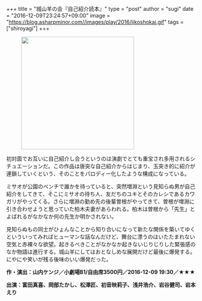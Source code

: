 +++
title = "城山羊の会『自己紹介読本』"
type = "post"
author = "sugi"
date = "2016-12-09T23:24:57+09:00"
image = "https://blog.asharpminor.com//images/play/2016/jikoshokai.gif"
tags = ["shiroyagi"]
+++
<figure class="alignleft"><img src="/images/play/2016/jikoshokai.gif" alt="" style="width: 300px !important;"></figure>

初対面でお互いに自己紹介し合うというのは演劇でとても重宝され多用されるシチュエーションだ。この作品は唐突な自己紹介からはじまり、玉突き的に紹介が連鎖していくという、そのことをパロディー化したような構成になっている。

ミサオが公園のベンチで誰かを待っていると、突然増淵という見知らぬ男が自己紹介をしてきて、そこにミサオの待ち人、友だちのユキとそのカレシであるカワガリがやってくる。さらに増淵の勤め先の後輩曽根がやってきて、曽根が増淵に引き合わせようと思っていた柏木夫妻があらわれる。柏木は曽根から「先生」とよばれるがなかなか何の先生か明かされない。

見知らぬもの同士がひょんなことから知り合いになって新たな関係を築いてゆくといういってみればヒューマンな話なんだけど、舞台に漂うのはいたたまれない空気と赤裸々な欲望。起きるべきことがなかなか起きないじりじりした緊張感のなか物語は進行する。城山羊にしてはおとなしめな展開だけど最後に爆発する。にやにや笑いが残る後味のいい爆発だった。

**作・演出：山内ケンジ／小劇場B1/自由席3500円／2016-12-09 19:30／★★★**

**出演：富田真喜、岡部たかし、松澤匠、初音映莉子、浅井浩介、岩谷健司、岩本えり**
